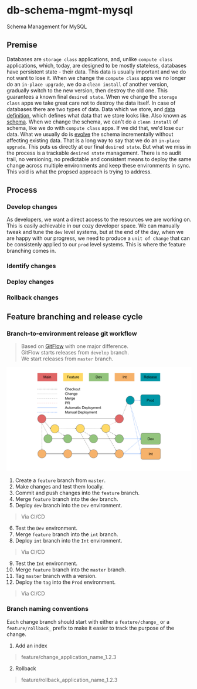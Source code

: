 # db-schema-mgmt-mysql
Schema Management for MySQL

## Premise
Databases are `storage class` applications, and, unlike `compute class` applications, which, today, are designed to be mostly stateless, databases have persistent state - their data. This data is usually important and we do not want to lose it. When we change the `compute class` apps we no longer do an `in-place upgrade`, we do a `clean install` of another version, gradually switch to the new version, then destroy the old one. This guarantees a known final `desired state`. When we change the `storage class` apps we take great care not to destroy the data itself. In case of databases there are two types of data. Data which we store, and [data definition](https://en.wikipedia.org/wiki/Data_definition_language), which defines what data that we store looks like. Also known as [schema](https://en.wikipedia.org/wiki/Database_schema). When we change the schema, we can't do a `clean install` of schema, like we do with `compute class` apps. If we did that, we'd lose our data. What we usually do is [evolve](https://en.wikipedia.org/wiki/Evolutionary_database_design) the schema incrementally without affecting existing data. That is a long way to say that we do an `in-place upgrade`. This puts us directly at our final `desired state`. But what we miss in the process is a trackable `desired state` management. There is no audit trail, no versioning, no predictable and consistent means to deploy the same change across multiple environments and keep these environments in sync. This void is what the propsed approach is trying to address.   

## Process
### Develop changes
  As developers, we want a direct access to the resources we are working on. This is easily achievable in our cozy developer space. We can manually tweak and tune the `dev` level systems, but at the end of the day, when we are happy with our progress, we need to produce a `unit of change` that can be consistenly applied to our `prod` level systems. This is where the feature branching comes in.
### Identify changes
### Deploy changes
### Rollback changes 

## Feature branching and release cycle
### Branch-to-environment release git workflow
> Based on [GitFlow](https://www.atlassian.com/git/tutorials/comparing-workflows/gitflow-workflow) with one major difference.  
> GitFlow starts releases from `develop` branch.  
> We start releases from `master` branch.
<img src="B2EFlow.svg" width="600" />

1. Create a `feature` branch from `master`.
2. Make changes and test them locally.
3. Commit and push changes into the `feature` branch.
4. Merge `feature` branch into the `dev` branch.
5. Deploy `dev` branch into the `Dev` environment.
> Via CI/CD
6. Test the `Dev` environment.
7. Merge `feature` branch into the `int` branch.
8. Deploy `int` branch into the `Int` environment.
> Via CI/CD
9. Test the `Int` environment.
10. Merge `feature` branch into the `master` branch.
11. Tag `master` branch with a version.
12. Deploy the `tag` into the `Prod` environment.
> Via CI/CD


### Branch naming conventions
Each change branch should start with either a `feature/change_` or a `feature/rollback_` prefix to make it easier to track the purpose of the change.

1. Add an index
> feature/change_application_name_1.2.3

2. Rollback
> feature/rollback_application_name_1.2.3
